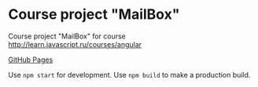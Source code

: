 # Course project "MailBox"

Course project "MailBox" for course http://learn.javascript.ru/courses/angular

[GitHub Pages](https://arthur3.github.io/angularjs-course)

Use `npm start` for development.
Use `npm build` to make a production build.
